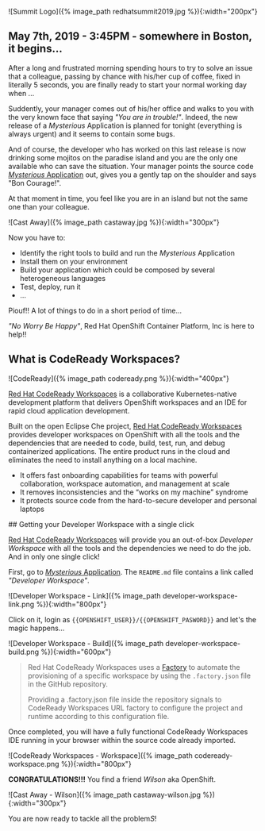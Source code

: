 ![Summit Logo]({% image_path redhatsummit2019.jpg %}){:width="200px"}

## May 7th, 2019 - 3:45PM - somewhere in Boston, it begins...

After a long and frustrated morning spending hours to try to solve an issue that a colleague, passing by chance with his/her cup of coffee, fixed in literally 5 seconds, you are finally ready to start your normal working day when ...

Suddently, your manager comes out of his/her office and walks to you with the very known face that saying *"You are in trouble!"*.
Indeed, the new release of a *Mysterious* Application is planned for tonight (everything is always urgent) and it seems to contain some bugs.

And of course, the developer who has worked on this last release is now drinking some mojitos on the paradise island and you are the only one available who can save the situation. Your manager points the source code [*Mysterious* Application](https://github.com/mcouliba/cloud-native-labs/tree/debugging) out, gives you a gently tap on the shoulder and says "Bon Courage!".

At that moment in time, you feel like you are in an island but not the same one than your colleague.

![Cast Away]({% image_path castaway.jpg %}){:width="300px"}

Now you have to:

* Identify the right tools to build and run the *Mysterious* Application
* Install them on your environment
* Build your application which could be composed by several heterogeneous languages
* Test, deploy, run it
* ...

Piouf!! A lot of things to do in a short period of time...

*"No Worry Be Happy"*, Red Hat OpenShift Container Platform, Inc is here to help!!

## What is CodeReady Workspaces?

![CodeReady]({% image_path codeready.png %}){:width="400px"}

[Red Hat CodeReady Workspaces](https://developers.redhat.com/products/codeready-workspaces/overview/) is a collaborative Kubernetes-native development platform that delivers OpenShift workspaces and an IDE for rapid cloud application development.

Built on the open Eclipse Che project, [Red Hat CodeReady Workspaces](https://developers.redhat.com/products/codeready-workspaces/overview/) provides developer workspaces on OpenShift with all the tools and the dependencies that are needed to code, build, test, run, and debug containerized applications. The entire product runs in the cloud and eliminates the need to install anything on a local machine.

* It offers fast onboarding capabilities for teams with powerful collaboration, workspace automation, and management at scale
* It removes inconsistencies and the “works on my machine” syndrome
* It protects source code from the hard-to-secure developer and personal laptops

## Getting your Developer Workspace with a single click

[Red Hat CodeReady Workspaces](https://developers.redhat.com/products/codeready-workspaces/overview/) will provide you an out-of-box *Developer Workspace* with all the tools and the dependencies we need to do the job.
And in only one single click!

First, go to [*Mysterious* Application](https://github.com/mcouliba/cloud-native-labs/tree/debugging). The `README.md` file contains a link called *"Developer Workspace"*. 

![Developer Workspace - Link]({% image_path developer-workspace-link.png %}){:width="800px"}

Click on it, login as `{{OPENSHIFT_USER}}/{{OPENSHIFT_PASWORD}}` and let's the magic happens...

![Developer Workspace - Build]({% image_path developer-workspace-build.png %}){:width="600px"}

> Red Hat CodeReady Workspaces uses a [Factory](https://developers.redhat.com/crw-fmi#share_workspaces_with_factories) to automate the provisioning of a specific workspace by using the `.factory.json` file in the GitHub repository.
>
> Providing a .factory.json file inside the repository signals to CodeReady Workspaces URL factory to configure the project and runtime according to this configuration file.

Once completed, you will have a fully functional CodeReady Workspaces IDE running in your browser within the source code already imported.

![CodeReady Workspaces - Workspace]({% image_path codeready-workspace.png %}){:width="800px"}

**CONGRATULATIONS!!!** You find a friend *Wilson* aka OpenShift.

![Cast Away - Wilson]({% image_path castaway-wilson.jpg %}){:width="300px"}

You are now ready to tackle all the problem*S*!